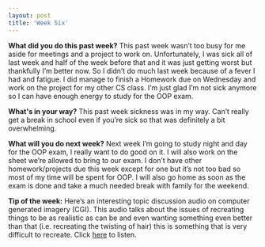 ```yaml
---
layout: post
title: 'Week Six'
---
```


**What did you do this past week?**
This past week wasn’t too busy for me aside for meetings and a project to work on. Unfortunately, I was sick all of last week and half of the week before that and it was just getting worst but thankfully I’m better now. So I didn’t do much last week because of a fever I had and fatigue. I did manage to finish a Homework due on Wednesday and work on the project for my other CS class. I’m just glad I’m not sick anymore so I can have enough energy to study for the OOP exam.

**What's in your way?**
This past week sickness was in my way. Can’t really get a break in school even if you’re sick so that was definitely a bit overwhelming.

**What will you do next week?**
Next week I’m going to study night and day for the OOP exam, I really want to do good on it. I will also work on the sheet we’re allowed to bring to our exam. I don’t have other homework/projects due this week except for one but it’s not too bad so most of my time will be spent for OOP. I will also go home as soon as the exam is done and take a much needed break with family for the weekend. 

**Tip of the week:**
Here’s an interesting topic discussion audio on computer generated imagery (CGI). This audio talks about the issues of recreating things to be as realistic as can be and even wanting something even better than that (i.e. recreating the twisting of hair) this is something that is very difficult to recreate. Click [here](https://cns.utexas.edu/news/why-is-cgi-in-the-movies-still-so-hard) to listen.

